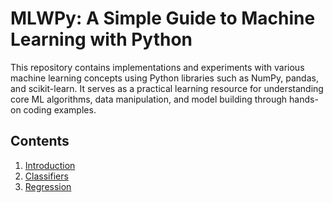 
# MLWPy: A Simple Guide to Machine Learning with Python

This repository contains implementations and experiments with various machine learning concepts using Python libraries such as NumPy, pandas, and scikit-learn. It serves as a practical learning resource for understanding core ML algorithms, data manipulation, and model building through hands-on coding examples.

## Contents
1. [Introduction](Data%20Visualization.ipynb)
2. [Classifiers](classifiers.ipynb)
3. [Regression](Regression.ipynb)
